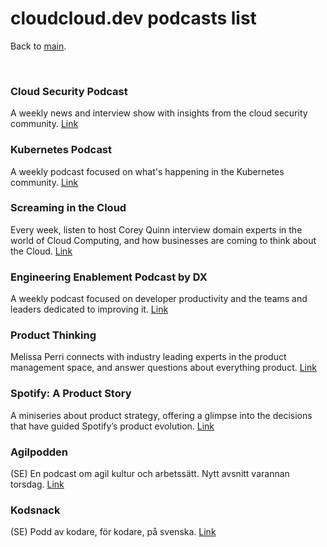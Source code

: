# cloudcloud.dev podcasts list

Back to [main](index.md).

<br/>

### Cloud Security Podcast 
A weekly news and interview show with insights from the cloud security community.
[Link](https://cloud.withgoogle.com/cloudsecurity/podcast/)

### Kubernetes Podcast
A weekly podcast focused on what's happening in the Kubernetes community. 
[Link](https://kubernetespodcast.com/)

### Screaming in the Cloud
Every week, listen to host Corey Quinn interview domain experts in the world of Cloud Computing, and how businesses are coming to think about the Cloud.
[Link](https://www.lastweekinaws.com/podcast/screaming-in-the-cloud/)

### Engineering Enablement Podcast by DX
A weekly podcast focused on developer productivity and the teams and leaders dedicated to improving it.
[Link](https://getdx.com/engineering-enablement-podcast)

### Product Thinking 
Melissa Perri connects with industry leading experts in the product management space, and answer questions about everything product. 
[Link](https://produxlabs.com/product-thinking)

### Spotify: A Product Story
A miniseries about product strategy, offering a glimpse into the decisions that have guided Spotify’s product evolution.
[Link](https://open.spotify.com/show/3L9tzrt0CthF6hNkxYIeSB)

### Agilpodden
(SE) En podcast om agil kultur och arbetssätt. Nytt avsnitt varannan torsdag. 
[Link](https://www.agilpodden.se)

### Kodsnack
(SE) Podd av kodare, för kodare, på svenska.
[Link](https://kodsnack.se)
